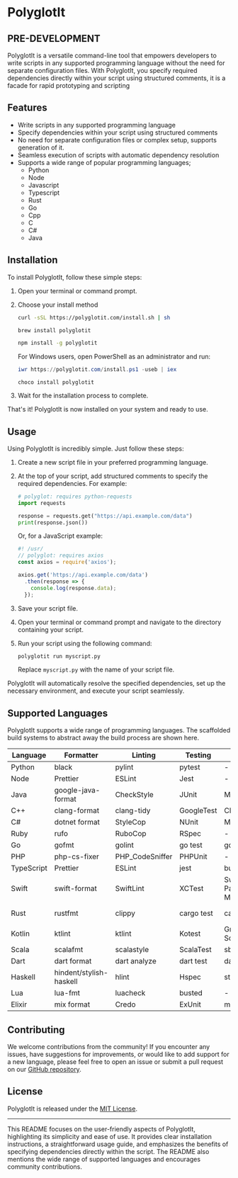# PolyglotIt

## PRE-DEVELOPMENT

PolyglotIt is a versatile command-line tool that empowers developers to write scripts in any supported programming language without the need for separate configuration files. With PolyglotIt, you specify required dependencies directly within your script using structured comments, it is a facade for rapid prototyping and scripting

## Features

- Write scripts in any supported programming language
- Specify dependencies within your script using structured comments
- No need for separate configuration files or complex setup, supports generation of it.
- Seamless execution of scripts with automatic dependency resolution
- Supports a wide range of popular programming languages;
  - Python
  - Node
  - Javascript
  - Typescript
  - Rust
  - Go
  - Cpp
  - C
  - C#
  - Java

## Installation

To install PolyglotIt, follow these simple steps:

1. Open your terminal or command prompt.
2. Choose your install method
    ```bash
   curl -sSL https://polyglotit.com/install.sh | sh
   ```

     ```bash
     brew install polyglotit
     ```

     ```bash
     npm install -g polyglotit
     ```
     
   For Windows users, open PowerShell as an administrator and run:

   ```powershell
   iwr https://polyglotit.com/install.ps1 -useb | iex
   ```

   ```
   choco install polyglotit
   ```

5. Wait for the installation process to complete.

That's it! PolyglotIt is now installed on your system and ready to use.

## Usage

Using PolyglotIt is incredibly simple. Just follow these steps:

1. Create a new script file in your preferred programming language.
2. At the top of your script, add structured comments to specify the required dependencies. For example:

   ```python
   # polyglot: requires python-requests
   import requests

   response = requests.get("https://api.example.com/data")
   print(response.json())
   ```

   Or, for a JavaScript example:

   ```javascript
   #! /usr/
   // polyglot: requires axios
   const axios = require('axios');

   axios.get('https://api.example.com/data')
     .then(response => {
       console.log(response.data);
     });
   ```

3. Save your script file.
4. Open your terminal or command prompt and navigate to the directory containing your script.
5. Run your script using the following command:

   ```bash
   polyglotit run myscript.py
   ```

   Replace `myscript.py` with the name of your script file.

PolyglotIt will automatically resolve the specified dependencies, set up the necessary environment, and execute your script seamlessly.

## Supported Languages

PolyglotIt supports a wide range of programming languages. The scaffolded build systems to abstract away the
build process are shown here.

| Language   | Formatter            | Linting          | Testing         | Building              | Running     | Complete |
|------------|----------------------|------------------|-----------------|-----------------------|-------------|----------|
| Python     | black                | pylint           | pytest          | -                     | python      | NO       |
| Node       | Prettier             | ESLint           | Jest            | -                     | node        | NO       |
| Java       | google-java-format   | CheckStyle       | JUnit           | Maven                 | java        | NO       |
| C++        | clang-format         | clang-tidy       | GoogleTest      | CMake                 | ./a.out     | NO       |
| C#         | dotnet format        | StyleCop         | NUnit           | MSBuild               | dotnet      | NO       |
| Ruby       | rufo                 | RuboCop          | RSpec           | -                     | ruby        | NO       |
| Go         | gofmt                | golint           | go test         | go build              | go run      | NO       |
| PHP        | php-cs-fixer         | PHP_CodeSniffer  | PHPUnit         | -                     | php         | NO       |
| TypeScript | Prettier             | ESLint           | jest            | bun                   | bun run     | NO       |
| Swift      | swift-format         | SwiftLint        | XCTest          | Swift Package Manager | swift run   | NO       |
| Rust       | rustfmt              | clippy           | cargo test      | cargo build           | cargo run   | NO       |
| Kotlin     | ktlint               | ktlint           | Kotest          | Gradle/Kotlin Script  | kotlin      | NO       |
| Scala      | scalafmt             | scalastyle       | ScalaTest       | sbt                   | scala       | NO       |
| Dart       | dart format          | dart analyze     | dart test       | dart compile          | dart run    | NO       |
| Haskell    | hindent/stylish-haskell | hlint          | Hspec           | stack build           | stack run   | NO       |
| Lua        | lua-fmt              | luacheck         | busted          | -                     | lua         | NO       |
| Elixir     | mix format           | Credo            | ExUnit          | mix                   | mix run     | NO       |
  

## Contributing

We welcome contributions from the community! If you encounter any issues, have suggestions for improvements, or would like to add support for a new language, please feel free to open an issue or submit a pull request on our [GitHub repository](https://github.com/polyglotit/polyglotit).

## License

PolyglotIt is released under the [MIT License](https://opensource.org/licenses/MIT).

---

This README focuses on the user-friendly aspects of PolyglotIt, highlighting its simplicity and ease of use. It provides clear installation instructions, a straightforward usage guide, and emphasizes the benefits of specifying dependencies directly within the script. The README also mentions the wide range of supported languages and encourages community contributions.
